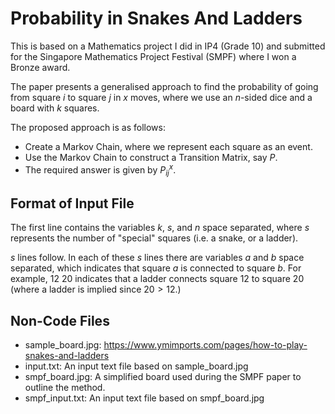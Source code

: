 # Probability in Snakes And Ladders
This is based on a Mathematics project I did in IP4 (Grade 10) and submitted for the Singapore Mathematics Project Festival (SMPF) where I won a Bronze award.

The paper presents a generalised approach to find the probability of going from square $i$ to square $j$ in $x$ moves, where we use an $n$-sided dice and a board with $k$ squares.

The proposed approach is as follows:
- Create a Markov Chain, where we represent each square as an event.
- Use the Markov Chain to construct a Transition Matrix, say $P$.
- The required answer is given by $P^x_{ij}$.

## Format of Input File
The first line contains the variables $k$, $s$, and $n$ space separated, where $s$ represents the number of "special" squares (i.e. a snake, or a ladder).

$s$ lines follow. In each of these $s$ lines there are variables $a$ and $b$ space separated, which indicates that square $a$ is connected to square $b$. For example, $12$ $20$ indicates that a ladder connects square $12$ to square $20$ (where a ladder is implied since $20>12$.) 

## Non-Code Files
- sample_board.jpg: https://www.ymimports.com/pages/how-to-play-snakes-and-ladders
- input.txt: An input text file based on sample_board.jpg
- smpf_board.jpg: A simplified board used during the SMPF paper to outline the method.
- smpf_input.txt: An input text file based on smpf_board.jpg
